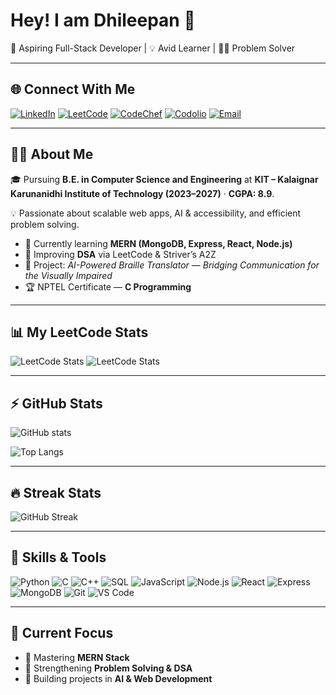 # Hey! I am Dhileepan 👋  
🚀 Aspiring Full-Stack Developer | 💡 Avid Learner | 🧑‍💻 Problem Solver  

---

## 🌐 Connect With Me
[![LinkedIn](https://img.shields.io/badge/-LinkedIn-blue?logo=linkedin&logoColor=white)](https://www.linkedin.com/in/dhileepan-t-5982682a6/)
[![LeetCode](https://img.shields.io/badge/-LeetCode-orange?logo=leetcode&logoColor=white)](https://leetcode.com/u/dhileepan13/)
[![CodeChef](https://img.shields.io/badge/-CodeChef-brown?logo=codechef&logoColor=white)](https://www.codechef.com/users/dhileepan_2)
[![Codolio](https://img.shields.io/badge/-Codolio-purple?logo=codemagic&logoColor=white)](https://codolio.com/profile/dhileepan)
[![Email](https://img.shields.io/badge/-Email-red?logo=gmail&logoColor=white)](mailto:dhileepantv@gmail.com)

---

## 🧑‍💻 About Me
🎓 Pursuing **B.E. in Computer Science and Engineering** at **KIT – Kalaignar Karunanidhi Institute of Technology (2023–2027)** · **CGPA: 8.9**.  

💡 Passionate about scalable web apps, AI & accessibility, and efficient problem solving.

- 🌱 Currently learning **MERN (MongoDB, Express, React, Node.js)**  
- 🔧 Improving **DSA** via LeetCode & Striver’s A2Z  
- 🎯 Project: *AI-Powered Braille Translator — Bridging Communication for the Visually Impaired*  
- 🏆 NPTEL Certificate — **C Programming**

---

## 📊 My LeetCode Stats
![LeetCode Stats](https://leetcard.jacoblin.cool/dhileepan13?theme=dark&font=Roboto&ext=contest)
![LeetCode Stats](https://leetcard.jacoblin.cool/dhileepan13?theme=dark&font=Roboto&ext=heatmap)


---

## ⚡ GitHub Stats
![GitHub stats](https://github-readme-stats.vercel.app/api?username=dhileepant&show_icons=true&theme=radical)

![Top Langs](https://github-readme-stats.vercel.app/api/top-langs/?username=dhileepant&layout=compact&theme=radical)

---

## 🔥 Streak Stats
![GitHub Streak](https://github-readme-streak-stats.herokuapp.com/?user=dhileepant&theme=radical)

---

## 🚀 Skills & Tools
![Python](https://img.shields.io/badge/-Python-blue?logo=python&logoColor=white)
![C](https://img.shields.io/badge/-C-00599C?logo=c)
![C++](https://img.shields.io/badge/-C++-00599C?logo=cplusplus&logoColor=white)
![SQL](https://img.shields.io/badge/-SQL-4479A1?logo=mysql&logoColor=white)
![JavaScript](https://img.shields.io/badge/-JavaScript-yellow?logo=javascript&logoColor=black)
![Node.js](https://img.shields.io/badge/-Node.js-339933?logo=node.js&logoColor=white)
![React](https://img.shields.io/badge/-React-61DAFB?logo=react&logoColor=black)
![Express](https://img.shields.io/badge/-Express-000000?logo=express&logoColor=white)
![MongoDB](https://img.shields.io/badge/-MongoDB-47A248?logo=mongodb&logoColor=white)
![Git](https://img.shields.io/badge/-Git-F05032?logo=git&logoColor=white)
![VS Code](https://img.shields.io/badge/-VS%20Code-007ACC?logo=visual-studio-code&logoColor=white)

---

## 🎯 Current Focus
- 📌 Mastering **MERN Stack**  
- 📌 Strengthening **Problem Solving & DSA**  
- 📌 Building projects in **AI & Web Development**

<!--
**dhileepant/dhileepant** is a ✨ _special_ ✨ repository because its `README.md` appears on your GitHub profile.
-->

